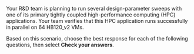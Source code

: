 Your R&D team is planning to run several design-parameter sweeps with one of its primary tightly coupled high-performance computing (HPC) applications. Your team verifies that this HPC application runs successfully in parallel on 64 HB120_v2 VMs.

Based on this scenario, choose the best response for each of the following questions, then select **Check your answers**.
